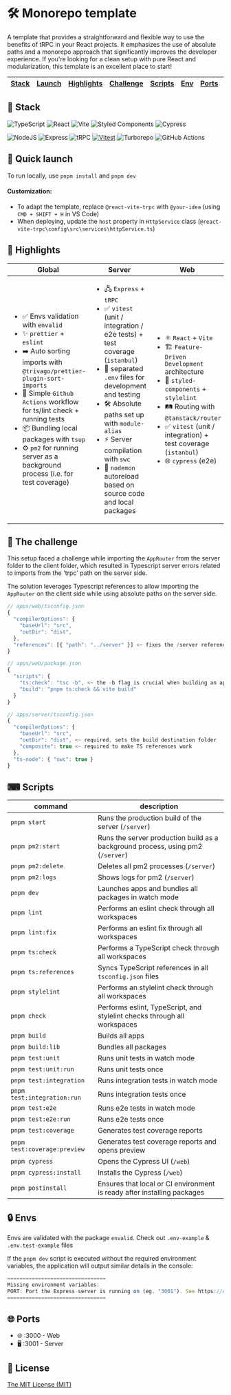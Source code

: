 # 🛠️ Monorepo template

A template that provides a straightforward and flexible way to use the benefits of tRPC in your React projects. It emphasizes the use of absolute paths and a monorepo approach that significantly improves the developer experience. If you're looking for a clean setup with pure React and modularization, this template is an excellent place to start!

| [Stack](#-stack) | [Launch](#-quick-launch) | [Highlights](#-highlights) | [Challenge](#-the-challenge) | [Scripts](#-scripts) | [Env](#-envs) | [Ports](#-ports) | [License](#-license) |
| ---------------- | ------------------------ | -------------------------- | ---------------------------- | -------------------- | ------------- | ---------------- | -------------------- |

## 🔧 Stack

![TypeScript](https://img.shields.io/badge/typescript-%23007ACC.svg?style=for-the-badge&logo=typescript&logoColor=white)
![React](https://img.shields.io/badge/react-%2320232a.svg?style=for-the-badge&logo=react&logoColor=%2361DAFB)
![Vite](https://img.shields.io/badge/Vite-646CFF.svg?style=for-the-badge&logo=Vite&logoColor=white)
![Styled Components](https://img.shields.io/badge/styled--components-DB7093?style=for-the-badge&logo=styled-components&logoColor=white)
![Cypress](https://img.shields.io/badge/-cypress-%23E5E5E5?style=for-the-badge&logo=cypress&logoColor=058a5e)

![NodeJS](https://img.shields.io/badge/node.js-6DA55F?style=for-the-badge&logo=node.js&logoColor=white)
![Express](https://img.shields.io/badge/express.js-%23404d59.svg?style=for-the-badge&logo=express&logoColor=%2361DAFB)
![tRPC](https://img.shields.io/badge/tRPC-2596BE.svg?style=for-the-badge&logo=tRPC&logoColor=white)
[![Vitest](https://img.shields.io/badge/Vitest-%2314151B.svg?style=for-the-badge&logo=vitest&logoColor=white&color=green)](https://vitest.dev/)
![Turborepo](https://img.shields.io/badge/Turborepo-EF4444.svg?style=for-the-badge&logo=Turborepo&logoColor=white)
![GitHub Actions](https://img.shields.io/badge/github%20actions-%232671E5.svg?style=for-the-badge&logo=githubactions&logoColor=white)

## 🚀 Quick launch

To run locally, use `pnpm install` and `pnpm dev`

#### Customization:

-  To adapt the template, replace `@react-vite-trpc` with `@your-idea` (using `CMD + SHIFT + H` in VS Code)
-  When deploying, update the `host` property in `HttpService` class (`@react-vite-trpc\config\src\services\httpService.ts`)

## 🌟 Highlights

| Global                                                                                                                                                                                                                                                                                                                                                                                      | Server                                                                                                                                                                                                                                                                                                                                                              | Web                                                                                                                                                                                                                                                                                         |
| ------------------------------------------------------------------------------------------------------------------------------------------------------------------------------------------------------------------------------------------------------------------------------------------------------------------------------------------------------------------------------------------- | ------------------------------------------------------------------------------------------------------------------------------------------------------------------------------------------------------------------------------------------------------------------------------------------------------------------------------------------------------------------- | ------------------------------------------------------------------------------------------------------------------------------------------------------------------------------------------------------------------------------------------------------------------------------------------- |
| <ul> <li>✅ Envs validation with `envalid` </li> <li>✨ `prettier` + `eslint`</li> <li>➡️ Auto sorting imports with `@trivago/prettier-plugin-sort-imports`</li> <li>🚀 Simple `Github Actions` workflow for ts/lint check + running tests</li> <li>📦 Bundling local packages with `tsup`</li> <li>⚙️ `pm2` for running server as a background process (i.e. for test coverage)</li> </ul> | <ul> <li>🖧 `Express` + `tRPC`</li> <li>✅ `vitest` (unit / integration / e2e tests) + test coverage (`istanbul`)</li> <li>🔑 separated `.env` files for development and testing</li> <li>🛠️ Absolute paths set up with `module-alias`</li> <li>⚡ Server compilation with `swc`</li> <li>🔄 `nodemon` autoreload based on source code and local packages</li> </ul> | <ul> <li>⚛️ `React` + `Vite`</li> <li>🏗️ `Feature-Driven Development` architecture</li> <li>💅 `styled-components` + `stylelint`</li> <li>🛤️ Routing with `@tanstack/router`</li> <li>✅ `vitest` (unit / integration) + test coverage (`istanbul`) </li> <li>🌐 `cypress` (e2e)</li> </ul> |

## 🧩 The challenge

This setup faced a challenge while importing the `AppRouter` from the server folder to the client folder, which resulted in Typescript server errors related to imports from the 'trpc' path on the server side.

The solution leverages Typescript references to allow importing the `AppRouter` on the client side while using absolute paths on the server side.

```js
// apps/web/tsconfig.json
{
  "compilerOptions": {
    "baseUrl": "src",
    "outDir": "dist",
  },
  "references": [{ "path": "../server" }] <~ fixes the /server references on the /web
}

// apps/web/package.json
{
  "scripts": {
    "ts:check": "tsc -b", <~ the -b flag is crucial when building an app that has references in its tsconfig.json
    "build": "pnpm ts:check && vite build"
  }
}

// apps/server/tsconfig.json
{
  "compilerOptions": {
    "baseUrl": "src",
    "outDir": "dist", <~ required, sets the build destination folder
    "composite": true <~ required to make TS references work
  },
  "ts-node": { "swc": true }
}
```

## ⌨ Scripts

| command                      | description                                                                     |
| ---------------------------- | ------------------------------------------------------------------------------- |
| `pnpm start`                 | Runs the production build of the server (`/server`)                             |
| `pnpm pm2:start`             | Runs the server production build as a background process, using pm2 (`/server`) |
| `pnpm pm2:delete`            | Deletes all pm2 processes (`/server`)                                           |
| `pnpm pm2:logs`              | Shows logs for pm2 (`/server`)                                                  |
| `pnpm dev`                   | Launches apps and bundles all packages in watch mode                            |
| `pnpm lint`                  | Performs an eslint check through all workspaces                                 |
| `pnpm lint:fix`              | Performs an eslint fix through all workspaces                                   |
| `pnpm ts:check`              | Performs a TypeScript check through all workspaces                              |
| `pnpm ts:references`         | Syncs TypeScript references in all `tsconfig.json` files                        |
| `pnpm stylelint`             | Performs an stylelint check through all workspaces                              |
| `pnpm check`                 | Performs eslint, TypeScript, and stylelint checks through all workspaces        |
| `pnpm build`                 | Builds all apps                                                                 |
| `pnpm build:lib`             | Bundles all packages                                                            |
| `pnpm test:unit`             | Runs unit tests in watch mode                                                   |
| `pnpm test:unit:run`         | Runs unit tests once                                                            |
| `pnpm test:integration`      | Runs integration tests in watch mode                                            |
| `pnpm test:integration:run`  | Runs integration tests once                                                     |
| `pnpm test:e2e`              | Runs e2e tests in watch mode                                                    |
| `pnpm test:e2e:run`          | Runs e2e tests once                                                             |
| `pnpm test:coverage`         | Generates test coverage reports                                                 |
| `pnpm test:coverage:preview` | Generates test coverage reports and opens preview                               |
| `pnpm cypress`               | Opens the Cypress UI (`/web`)                                                   |
| `pnpm cypress:install`       | Installs the Cypress (`/web`)                                                   |
| `pnpm postinstall`           | Ensures that local or CI environment is ready after installing packages         |

## 🔒 Envs

Envs are validated with the package `envalid`. Check out `.env-example` & `.env.test-example` files

If the `pnpm dev` script is executed without the required environment variables, the application will output similar details in the console:

```js
================================
Missing environment variables:
PORT: Port the Express server is running on (eg. "3001"). See https://expressjs.com/en/starter/hello-world.html
================================
```

## 🌐 Ports

-  🌐 :3000 - Web
-  🖥️ :3001 - Server

## 📜 License

[The MIT License (MIT)](https://github.com/kuubson/react-vite-trpc/blob/main/LICENSE)

